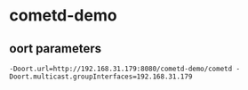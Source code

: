# cometd-demo
## oort parameters
```
-Doort.url=http://192.168.31.179:8080/cometd-demo/cometd -Doort.multicast.groupInterfaces=192.168.31.179
```
